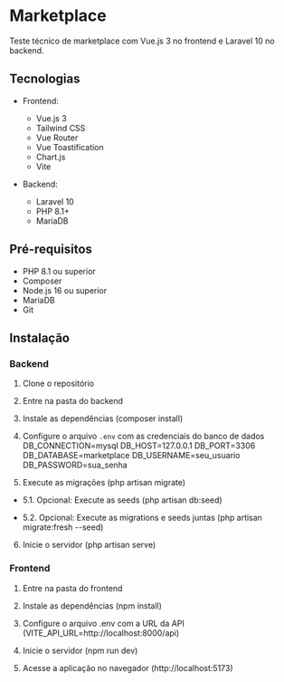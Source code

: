 # Marketplace

Teste técnico de marketplace com Vue.js 3 no frontend e Laravel 10 no backend.

## Tecnologias

- Frontend:
  - Vue.js 3
  - Tailwind CSS
  - Vue Router
  - Vue Toastification
  - Chart.js
  - Vite

- Backend:
  - Laravel 10
  - PHP 8.1+
  - MariaDB

## Pré-requisitos

- PHP 8.1 ou superior
- Composer
- Node.js 16 ou superior
- MariaDB
- Git

## Instalação

### Backend

1. Clone o repositório

2. Entre na pasta do backend

3. Instale as dependências (composer install)

4. Configure o arquivo `.env` com as credenciais do banco de dados
    DB_CONNECTION=mysql
    DB_HOST=127.0.0.1
    DB_PORT=3306
    DB_DATABASE=marketplace
    DB_USERNAME=seu_usuario
    DB_PASSWORD=sua_senha

5. Execute as migrações (php artisan migrate)

- 5.1. Opcional: Execute as seeds (php artisan db:seed)

- 5.2. Opcional: Execute as migrations e seeds juntas (php artisan migrate:fresh --seed)

6. Inicie o servidor (php artisan serve)

### Frontend

1. Entre na pasta do frontend

2. Instale as dependências (npm install)

3. Configure o arquivo .env com a URL da API (VITE_API_URL=http://localhost:8000/api)

4. Inicie o servidor (npm run dev)

5. Acesse a aplicação no navegador (http://localhost:5173)